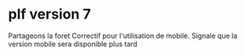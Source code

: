 # plf version 7
Partageons la foret
Correctif pour l'utilisation de mobile.
Signale que la version mobile sera disponible plus tard
